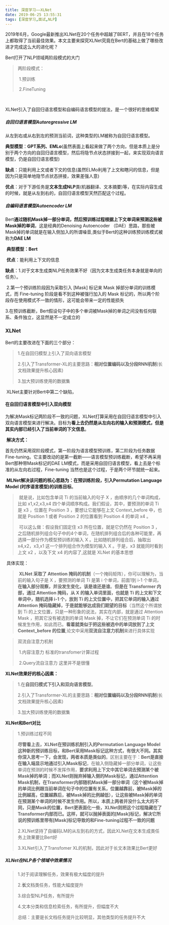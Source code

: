 ```yaml
---
title: 深度学习——XLNet
date: 2019-06-25 13:55:31
tags: [深度学习,面试,NLP]
---
```


​		2019年6月，Google最新推出XLNet在20个任务中超越了BERT，并且在18个任务上都取得了当前最佳效果。本文主要来探究XLNet究竟在Bert的基础上做了哪些改进才完成这么大的进化呢？



Bert打开了NLP领域两阶段模式的大门

> 两阶段模式：
>
> ​	1.预训练
>
> ​	2.FineTuning

​	

XLNet引入了自回归语言模型和自编码语言模型的提法，是一个很好的思维框架

##### 自回归语言模型Autoregressive LM

​	从左到右或从右到左的预测当前词，这种类型的LM被称为自回归语言模型。

​	**典型模型**：**GPT系列、EMLo**(虽然表面上看起来做了两个方向，但是本质上是分别于两个方向的自回归语言模型，然后将隐节点状态拼接到一起，来实现双向语言模型，仍是自回归语言模型)

​	**缺点**：只能利用上文或者下文的信息(虽然ELMo利用了上文和瞎问的信息，但是因为只是简单地隐节点状态拼接，效果差强人意)

​	**优点**：对于下游任务是**文本生成NLP**类(机器翻译、文本摘要)等，在实际内容生成的时候，就是从左到右的，自回归语言模型天然匹配这个过程。



##### 自编码语言模型Autoencoder LM

​	Bert**通过随机Mask掉一部分单词，然后预训练过程根据上下文单词来预测这些被Mask掉的单词**，这是经典的Denoising Autoencoder （DAE）思路，那些被Mask掉的单词就是在输入侧加入的所谓噪音,类似于Bert的这种训练预训练模式被称为**DAE LM**

​	**典型模型：Bert**

​	**优点**：能利用上下文的信息

​	**缺点**：1.对于文本生成类NLP任务效果不好（因为文本生成类任务本身就是单向的任务）。

​				2.第一个预训练阶段因为采取引入 [Mask] 标记来 Mask 掉部分单词的训练模式，而 Fine-tuning 阶段是看不到这种被强行加入的 Mask 标记的，所以两个阶段存在使用模式不一致的情形，这可能会带来一定的性能损失

​				3.在预训练截断，Bert假设句子中的多个单词被Mask掉的单词之间没有任何联系、条件独立，这显然是不一定成立的



### XLNet

Bert的主要改进在下面的三个部分：

>1.在自回归模型上引入了双向语言模型
>
>2.引入了Transformer-XL的主要思路：**相对位置编码以及分段RNN机制**(长文档效果提升核心因素)
>
>3.加大预训练使用的数据集

​	XLNet主要针对Bert中第二个缺陷，	



#### 在自回归语言模型中引入双向模型

​	为解决Mask标记两阶段不一致的问题，XLNet打算采用在自回归语言模型中引入双向语言模型来进行解决。目标为**看上去仍然是从左向右的输入和预测模式，但是其实内部已经引入了当前单词的下文信息**。

​	**解决方式：**

​	首先仍然采用双阶段模式，第一阶段为语言模型预训练，第二阶段为任务数据Fine-tuning。它主要改动的是第一截断——语言模型预训练截断，希望不再采用Bert那种带Mask标记的DAE LM模式，而是采用自回归语言模型，看上去是个标准的从左向右过程，Fine-tuning 当然也是这个过程，于是两个环节就统一起来。

​	**MLNet解决该问题的核心思路为：在预训练阶段，引入Permutation Language Model (时序语言模型)的训练目标**。

>​	就是说，比如包含单词 Ti 的当前输入的句子 X ，由顺序的几个单词构成，比如 x1,x2,x3,x4 四个单词顺序构成。我们假设，其中，要预测的单词 Ti 是 x3 ，位置在 Position 3 ，要想让它能够在上文 Context_before 中，也就是 Position 1 或者 Position 2 的位置看到 Position 4 的单词 x4 。
>
>​	可以这么做：假设我们固定住 x3 所在位置，就是它仍然在 Position 3 ，之后随机排列组合句子中的4个单词，在随机排列组合后的各种可能里，再选择一部分作为模型预训练的输入 X 。比如随机排列组合后，抽取出 x4,x2，x3,x1 这一个排列组合作为模型的输入 X 。于是，x3 就能同时看到上文 x2 ，以及下文 x4 的内容了,这就是 XLNet 的基本思想

​	具体实现：

> ​	**XLNet 采取了 Attention 掩码的机制**（一个掩码矩阵），你可以理解为，当前的输入句子是 X ，要预测的单词 Ti 是第 i 个单词，前面1到 i-1 个单词，**在输入部分观察，并没发生变化，该是谁还是谁**。**但是在 Transformer 内部，通过 Attention 掩码，从 X 的输入单词里面，也就是 Ti 的上文和下文单词中，随机选择 i-1 个，放到 Ti 的上文位置中，把其它单词的输入通过 Attention 掩码隐藏掉，于是就能够达成我们期望的目标**（当然这个所谓放到 Ti 的上文位置，只是一种形象的说法，其实在内部，就是通过 Attention Mask ，把其它没有被选到的单词 Mask 掉，不让它们在预测单词 Ti 的时候发生作用，如此而已。**看着就类似于把这些被选中的单词放到了上文 Context_before 的位置**,论文中采用**双流自注意力机制**来进行具体实现



> 双流自注意力机制
>
> ​	1.内容注意力    标准的transfomer计算过程
>
> ​	2.Query流自注意力   这里并不是很懂



**XLNet效果好的核心因素：**

> 1.在**自回归模式下引入和双向语言模型**。
>
> 2.引入了Transformer-XL的主要思路：**相对位置编码以及分段RNN机制**(长文档效果提升核心因素)
>
> 3.加大预训练使用的数据集





**XLNet和Bert对比**

>1.预训练过程不同
>
>**尽管看上去，XLNet在预训练机制引入的Permutation Language Model这种新的预训练目标，和Bert采用Mask标记这种方式，有很大不同。其实你深入思考一下，会发现，两者本质是类似的**。区别主要在于：**Bert是直接在输入端显示地通过引入Mask标记**，在输入侧隐藏掉一部分单词，让这些单词在预测的时候不发挥作用，**要求利用上下文中其它单词去预测某个被Mask掉的单词**；**而XLNet则抛弃掉输入侧的Mask标记，通过Attention Mask机制，在Transformer内部随机Mask掉一部分单词（**这个被Mask掉的单词比例跟当前单词在句子中的位置有关系，位置越靠前，被Mask掉的比例越高，位置越靠后，被Mask掉的比例越低），**让这些被Mask掉的单词在预测某个单词的时候不发生作用**。所以，本质上两者并没什么太大的不同，**只是Mask的位置，Bert更表面化一些，XLNet则把这个过程隐藏在了Transformer内部而已**。这样，就**可以抛掉表面的[Mask]标记，解决它所说的预训练里带有[Mask]标记导致的和Fine-tuning过程不一致的问题**
>
>2.XLNet坚持了自编码LM的从左到右的方式，因此XLNet在文本生成类任务上效果要比Bert好
>
>3.XLNet引入了Transfomer XL的机制，因此对于长文本效果比Bert更好



##### XLNet在NLP各个领域中效果情况

> 1.对于阅读理解任务，效果有极大幅度的提升
>
> 2.**长**文档类任务，性能大幅度提升
>
> 3.综合型NLP任务，有所提升
>
> 4.文本分类和信息检索任务，有所提升，但幅度不大
>
> 总结：主要是长文档任务提升比较明显，其他类型的任务提升不大





